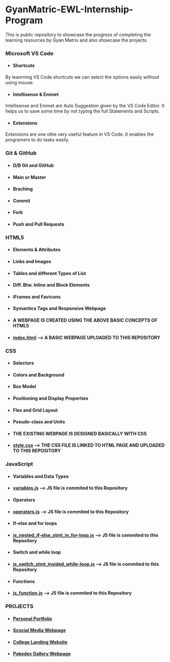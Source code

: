 # GyanMatric-EWL-Internship-Program
This is public repository to showcase the progress of completing the learning resources by Gyan Matrix and also showcase the projects.

### Microsoft VS Code
* #### Shortcuts

By leanrning VS Code shortcuts we can select the options easily without using mouse.
* #### Intellisense & Emmet

Intellisense and Emmet are Auto Suggestion given by the VS Code Editor. It helps us to save some time by not typing the full Statements and Scripts.
* #### Extensions

Extensions are one othe very useful feature in VS Code. It enables the programers to do tasks easily.

### Git & GitHub

* #### D/B Git and GitHub

* #### Main or Master

* #### Braching

* #### Commit

* #### Fork

* #### Push and Pull Requests

### HTML5

* #### Elements & Attributes

* #### Links and Images

* #### Tables and different Types of List

* #### Diff. Btw. Inline and Block Elements

* #### iFrames and Favicons

* #### Symantics Tags and Responsive Webpage

* #### **A WEBPAGE IS CREATED USING THE ABOVE BASIC CONCEPTS OF HTML5**

* #### **[index.html](https://github.com/iamRishvanth/GyanMatric-EWL-Internship-Program/blob/main/index.html) --> A BASIC WEBPAGE UPLOADED TO THIS REPOSITORY**

### CSS

* #### Selectors

* #### Colors and Background

* #### Box Model

* #### Positioning and Display Properties

* #### Flex and Grid Layout

* #### Pseudo-class and Units

* #### **THE EXISTING WEBPAGE IS DESIGNED BASICALLY WITH CSS**

* #### **[style.css](https://github.com/iamRishvanth/GyanMatric-EWL-Internship-Program/blob/main/style.css) --> THE CSS FILE IS LINKED TO HTML PAGE AND UPLOADED TO THIS REPOSITORY**

### JavaScript

* #### Variables and Data Types

* #### **[variables.js](https://github.com/iamRishvanth/GyanMatric-EWL-Internship-Program/blob/main/variables.js) --> JS file is commited to this Repository**

* #### Operators

* #### **[operators.js](https://github.com/iamRishvanth/GyanMatric-EWL-Internship-Program/blob/main/js_operators.js) --> JS file is commited to this Repository**

* #### If-else and for loops

* #### **[js_nested_if-else_stmt_in_for-loop.js](https://github.com/iamRishvanth/GyanMatric-EWL-Internship-Program/blob/main/js_nested_if-else_stmt_in_for-loop.js) --> JS file is commited to this Repository**

* #### Switch and while loop

* #### **[js_switch_stmt_insided_while-loop.js](https://github.com/iamRishvanth/GyanMatric-EWL-Internship-Program/blob/main/js_switch_stmt_insided_while-loop.js) --> JS file is commited to this Repository**

* #### Functions

* #### **[js_function.js](https://github.com/iamRishvanth/GyanMatric-EWL-Internship-Program/blob/main/js_function.js) --> JS file is commited to this Repository**

### PROJECTS

* #### [Personal Portfolio](https://github.com/iamRishvanth/Personal-Portfolio)

* #### [Scocial Media Webpage](https://github.com/iamRishvanth/Social-Media-Website)

* #### [College Landing Website](https://github.com/iamRishvanth/SIET-College-Website)

* #### [Pokedex Gallery Webpage](https://github.com/iamRishvanth/Pokedex-Gallery)

